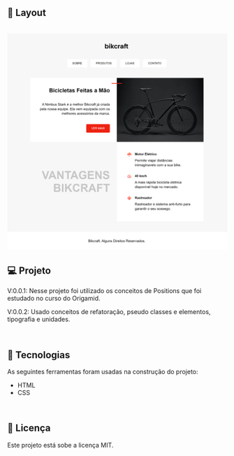 ## 🎨 Layout

<br>

<div align="center">
  <img alt="Exercise Positions" src="images/exercicio_posicionamento.png" width="1000px">
</div>


## 💻 Projeto

<p>V:0.0.1: Nesse projeto foi utilizado os conceitos de Positions que foi estudado no curso do Origamid.</p>
<p>V:0.0.2: Usado conceitos de refatoração, pseudo classes e elementos, tipografia e unidades.</p>


<br>

## 🚀 Tecnologias

<p>As seguintes ferramentas foram usadas na construção do projeto: </p>

- HTML
- CSS

<br>

## 📝 Licença

Este projeto está sobe a licença MIT.
